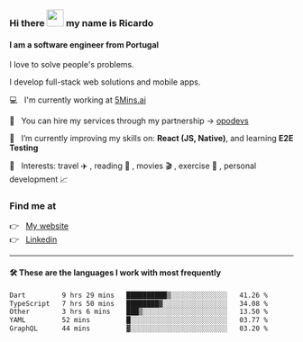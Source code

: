 ### Hi there <img src="https://raw.githubusercontent.com/iampavangandhi/iampavangandhi/master/gifs/Hi.gif" width="30"> my name is Ricardo
#### I am a software engineer from Portugal
I love to solve people's problems.

I develop full-stack web solutions and mobile apps.

💻  &nbsp; I'm currently working at <a href="https://5mins.ai/">5Mins.ai</a>

💼  &nbsp; You can hire my services through my partnership -> <a href="https://github.com/opodevs">opodevs</a>

🌱 &nbsp; I’m currently improving my skills on: **React (JS, Native)**, and learning **E2E Testing**

💙 &nbsp; Interests: travel ✈️ , reading 📖 , movies 🎬 , exercise 🏃 , personal development 📈

### Find me at

<p align="left">
  👉  &nbsp;
  <a href="https://ricardopbarbosa.com" target="_blank">
    My website
  </a>
  <br/>
  👉 &nbsp;
  <a href="https://www.linkedin.com/in/ricardopbarbosa" target="_blank">
    Linkedin
  </a>
</p>

<hr />

#### 🛠 These are the languages I work with most frequently
<!--START_SECTION:waka-->

```txt
Dart         9 hrs 29 mins   ██████████▒░░░░░░░░░░░░░░   41.26 %
TypeScript   7 hrs 50 mins   ████████▓░░░░░░░░░░░░░░░░   34.08 %
Other        3 hrs 6 mins    ███▒░░░░░░░░░░░░░░░░░░░░░   13.50 %
YAML         52 mins         █░░░░░░░░░░░░░░░░░░░░░░░░   03.77 %
GraphQL      44 mins         ▓░░░░░░░░░░░░░░░░░░░░░░░░   03.20 %
```

<!--END_SECTION:waka-->
